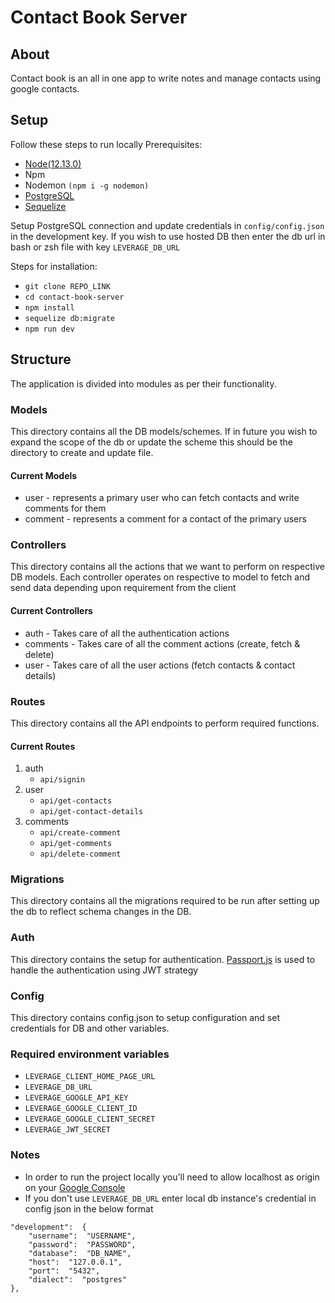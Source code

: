 # Contact Book Server

## About

Contact book is an all in one app to write notes and manage contacts using google contacts.

## Setup

Follow these steps to run locally
Prerequisites:

- [Node(12.13.0)](https://nodejs.org/en/blog/release/v12.13.0/)
- Npm
- Nodemon `(npm i -g nodemon)`
- [PostgreSQL](https://www.postgresql.org/download/)
- [Sequelize](https://www.npmjs.com/package/sequelize-cli)

Setup PostgreSQL connection and update credentials in `config/config.json` in the development key. If you wish to use hosted DB then enter the db url in bash or zsh file with key `LEVERAGE_DB_URL`

Steps for installation:

- `git clone REPO_LINK`
- `cd contact-book-server`
- `npm install`
- `sequelize db:migrate`
- `npm run dev`

## Structure

The application is divided into modules as per their functionality.

### Models

This directory contains all the DB models/schemes. If in future you wish to expand the scope of the db or update the scheme this should be the directory to create and update file.

#### Current Models

- user - represents a primary user who can fetch contacts and write comments for them
- comment - represents a comment for a contact of the primary users

### Controllers

This directory contains all the actions that we want to perform on respective DB models. Each controller operates on respective to model to fetch and send data depending upon requirement from the client

#### Current Controllers

- auth - Takes care of all the authentication actions
- comments - Takes care of all the comment actions (create, fetch & delete)
- user - Takes care of all the user actions (fetch contacts & contact details)

### Routes

This directory contains all the API endpoints to perform required functions.

#### Current Routes

1. auth
   - `api/signin`
2. user
   - `api/get-contacts`
   - `api/get-contact-details`
3. comments
   - `api/create-comment`
   - `api/get-comments`
   - `api/delete-comment`

### Migrations

This directory contains all the migrations required to be run after setting up the db to reflect schema changes in the DB.

### Auth

This directory contains the setup for authentication. [Passport.js](http://www.passportjs.org/) is used to handle the authentication using JWT strategy

### Config

This directory contains config.json to setup configuration and set credentials for DB and other variables.

### Required environment variables

- `LEVERAGE_CLIENT_HOME_PAGE_URL`
- `LEVERAGE_DB_URL`
- `LEVERAGE_GOOGLE_API_KEY`
- `LEVERAGE_GOOGLE_CLIENT_ID`
- `LEVERAGE_GOOGLE_CLIENT_SECRET`
- `LEVERAGE_JWT_SECRET`

### Notes

- In order to run the project locally you'll need to allow localhost as origin on your [Google Console](https://console.cloud.google.com/home/dashboard)
- If you don't use `LEVERAGE_DB_URL` enter local db instance's credential in config json in the below format

```
"development":  {
	"username":  "USERNAME",
	"password":  "PASSWORD",
	"database":  "DB_NAME",
	"host":  "127.0.0.1",
	"port":  "5432",
	"dialect":  "postgres"
},
```
